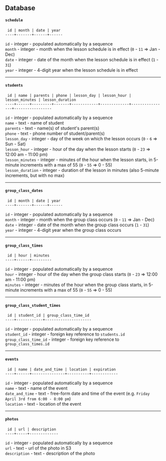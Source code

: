 ## Database

#### `schedule`

```
 id | month | date | year
----+-------+------+------
```

`id` - integer - populated automatically by a sequence  
`month` - integer - month when the lesson schedule is in effect (`0` - `11` => Jan - Dec)  
`date` - integer - date of the month when the lesson schedule is in effect (`1` - `31`)  
`year` - integer - 4-digit year when the lesson schedule is in effect

---

#### `students`

```
 id | name | parents | phone | lesson_day | lesson_hour | lesson_minutes | lesson_duration
----+------+---------+-------+------------+-------------+----------------+-----------------
```

`id` - integer - populated automatically by a sequence  
`name` - text - name of student  
`parents` - text - name(s) of student's parent(s)  
`phone` - text - phone number of student/parent(s)  
`lesson_day` - integer - day of the week on which the lesson occurs (`0` - `6` => Sun - Sat)  
`lesson_hour` - integer - hour of the day when the lesson starts (`0` - `23` => 12:00 am - 11:00 pm)  
`lesson_minutes` - integer - minutes of the hour when the lesson starts, in 5-minute increments with a max of 55 (`0` - `55` => 0 - 55)  
`lesson_duration` - integer - duration of the lesson in minutes (also 5-minute increments, but with no max)

---

#### `group_class_dates`

```
 id | month | date | year
----+-------+------+------
```

`id` - integer - populated automatically by a sequence  
`month` - integer - month when the group class occurs (`0` - `11` => Jan - Dec)  
`date` - integer - date of the month when the group class occurs (`1` - `31`)    
`year` - integer - 4-digit year when the group class occurs

---

#### `group_class_times`

```
 id | hour | minutes
----+------+---------
```

`id` - integer - populated automatically by a sequence  
`hour` - integer - hour of the day when the group class starts (`0` - `23` => 12:00 am - 11:00 pm)  
`minutes` - integer - minutes of the hour when the group class starts, in 5-minute increments with a max of 55 (`0` - `55` => 0 - 55)

---

#### `group_class_student_times`

```
 id | student_id | group_class_time_id
----+------------+---------------------
```

`id` - integer - populated automatically by a sequence  
`student_id` - integer - foreign key reference to `students.id`  
`group_class_time_id` - integer - foreign key reference to `group_class_times.id`

---

#### `events`

```
 id | name | date_and_time | location | expiration
----+------+---------------+----------+------------
```

`id` - integer - populated automatically by a sequence  
`name` - text - name of the event  
`date_and_time` - text - free-form date and time of the event (e.g. `Friday April 3rd from 6:00 - 8:00 pm`)   
`location` - text - location of the event

---

#### `photos`

```
 id | url | description
----+-----+-------------
```

`id` - integer - populated automatically by a sequence  
`url` - text - url of the photo in S3  
`description` - text - description of the photo
